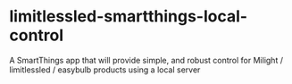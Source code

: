 # limitlessled-smartthings-local-control
A SmartThings app that will provide simple, and robust control for Milight / limitlessled / easybulb products using a local server

